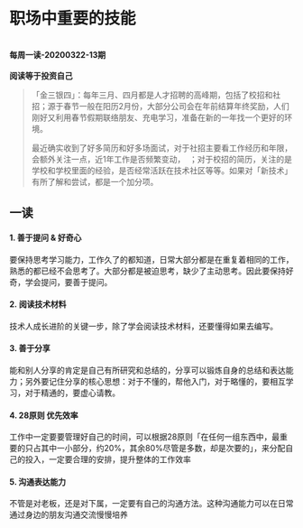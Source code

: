 # 职场中重要的技能

<br /> **每周一读-20200322-13期**<br /><br />**阅读等于投资自己**
> 「金三银四」：每年三月、四月都是人才招聘的高峰期，包括了校招和社招；源于春节一般在阳历2月份，大部分公司会在年前结算年终奖励，人们刚好又利用春节假期联络朋友、充电学习，准备在新的一年找一个更好的环境。
> 
> 最近确实收到了好多简历和好多场面试，对于社招主要看工作经历和年限，会额外关注一点，近1年工作是否频繁变动，  ；对于校招的简历，关注的是学校和学校里面的经验，是否经常活跃在技术社区等等。如果对「新技术」有所了解和尝试，都是一个加分项。


<a name="ts4kT"></a>
## 一读
<a name="pb6Wr"></a>
#### 1. 善于提问 & 好奇心
要保持思考学习能力，工作久了的都知道，日常大部分都是在重复着相同的工作，熟悉的都已经不会思考了。大部分都是被迫思考，缺少了主动思考。因此要保持好奇，学会提问，要善于提问。

<a name="LvRMd"></a>
#### 2. 阅读技术材料
技术人成长进阶的关键一步，除了学会阅读技术材料，还要懂得如果去编写。

<a name="PghwE"></a>
#### 3. 善于分享
能和别人分享的肯定是自己有所研究和总结的，分享可以锻炼自身的总结和表达能力；另外要记住分享的核心思想：对于不懂的，帮他入门，对于略懂的，要相互学习，对于精通的，要虚心请教。

<a name="gzIev"></a>
#### 4. 28原则 优先效率
工作中一定要要管理好自己的时间，可以根据28原则「在任何一组东西中，最重要的只占其中一小部分，约20%，其余80%尽管是多数，却是次要的」，来分配自己的投入，一定要合理的安排，提升整体的工作效率

<a name="8lhro"></a>
#### 5. 沟通表达能力
不管是对老板，还是对下属，一定要有自己的沟通方法。这种沟通能力可以在日常通过身边的朋友沟通交流慢慢培养


